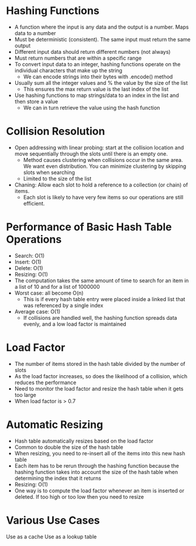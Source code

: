 # Hashing Functions

-   A function where the input is any data and the output is a number. Maps data to a number
-   Must be deterministic (consistent). The same input must return the same output
-   Different input data should return different numbers (not always)
-   Must return numbers that are within a specific range
-   To convert input data to an integer, hashing functions operate on the individual characters that make up the string
    -   We can encode strings into their bytes with .encode() method
-   Usually sum all the integer values and % the value by the size of the list
    -   This ensures the max return value is the last index of the list
-   Use hashing functions to map strings/data to an index in the list and then store a value
    -   We can in turn retrieve the value using the hash function

# Collision Resolution

-   Open addressing with linear probing: start at the collision location and move sequentially through the slots until there is an empty one.
    -   Method causes clustering when collisions occur in the same area. We want even distribution. You can minimize clustering by skipping slots when searching
    -   Limited to the size of the list
-   Chaning: Allow each slot to hold a reference to a collection (or chain) of items.
    -   Each slot is likely to have very few items so our operations are still efficient.

# Performance of Basic Hash Table Operations

-   Search: O(1)
-   Insert: O(1)
-   Delete: O(1)
-   Resizing: O(1)
-   The computation takes the same amount of time to search for an item in a list of 10 and for a list of 1000000
-   Worst case: all become O(n)
    -   This is if every hash table entry were placed inside a linked list that was referenced by a single index
-   Average case: O(1)
    -   If collisions are handled well, the hashing function spreads data evenly, and a low load factor is maintained

# Load Factor

-   The number of items stored in the hash table divided by the number of slots
-   As the load factor increases, so does the likelihood of a collision, which reduces the performance
-   Need to monitor the load factor and resize the hash table when it gets too large
-   When load factor is > 0.7

# Automatic Resizing

-   Hash table automatically resizes based on the load factor
-   Common to double the size of the hash table
-   When resizing, you need to re-insert all of the items into this new hash table
-   Each item has to be rerun through the hashing function because the hashing function takes into account the size of the hash table when determining the index that it returns
-   Resizing: O(1)
-   One way is to compute the load factor whenever an item is inserted or deleted. If too high or too low then you need to resize

# Various Use Cases

Use as a cache
Use as a lookup table

